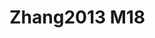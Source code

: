 <a name="material" />

# Zhang2013 M18
<script type="application/ld+json">
  {
    "@context": "https://schema.org/",
    "@type": "ChemicalSubstance",
    "http://purl.org/dc/terms/conformsTo":
      {
        "@type": "CreativeWork",
        "@id": "https://bioschemas.org/profiles/ChemicalSubstance/0.4-RELEASE/"
      },
    "@id": "https://egonw.github.io/nanowiki/nanowiki323.html#material",
    "name": "Zhang2013 M18",
    "sameAs": "http://127.0.0.1/mediawiki/index.php/Special:URIResolver/Zhang2013_M18"
  }
</script>

